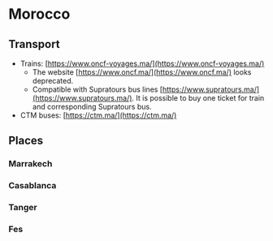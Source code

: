 # Morocco

## Transport
- Trains: [https://www.oncf-voyages.ma/](https://www.oncf-voyages.ma/)
  - The website [https://www.oncf.ma/](https://www.oncf.ma/) looks deprecated.
  - Compatible with Supratours bus lines [https://www.supratours.ma/](https://www.supratours.ma/). It is possible to buy one ticket for train and corresponding Supratours bus.
- CTM buses: [https://ctm.ma/](https://ctm.ma/)

## Places

### Marrakech

### Casablanca

### Tanger

### Fes
